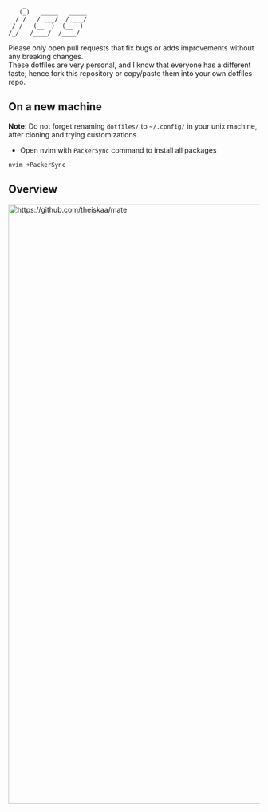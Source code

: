 ```
    _                  
   (_)   _____   _____ 
  / /   / ___/  / ___/
 / /   (__  )  (__  ) 
/_/   /____/  /____/  

```

Please only open pull requests that fix bugs or adds improvements without any breaking changes. <br>
These dotfiles are very personal, and I know that everyone has a different taste; hence fork this repository or copy/paste them into your own dotfiles repo.

## On a new machine
**Note**: Do not forget renaming `dotfiles/` to `~/.config/` in your unix machine, after cloning and trying customizations.
- Open nvim with `PackerSync` command to install all packages
```
nvim +PackerSync
```

## Overview
<img width="1200" alt="https://github.com/theiskaa/mate" src="https://user-images.githubusercontent.com/59066341/160241037-ed4f04d4-6fad-4d7b-9c10-ef7cad8d1598.png">
